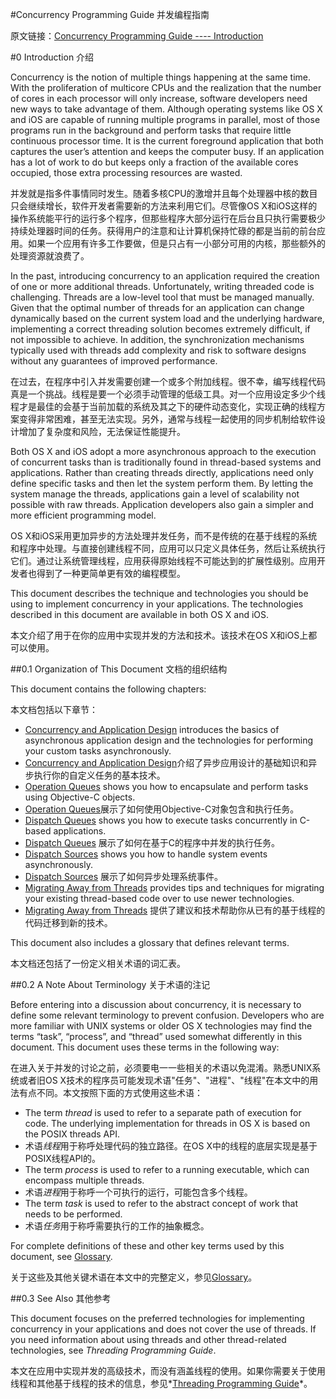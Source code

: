 #Concurrency Programming Guide 并发编程指南

原文链接：[Concurrency Programming Guide ---- Introduction](https://developer.apple.com/library/content/documentation/General/Conceptual/ConcurrencyProgrammingGuide/Introduction/Introduction.html#//apple_ref/doc/uid/TP40008091-CH1-SW1)

#0 Introduction 介绍

Concurrency is the notion of multiple things happening at the same time. With the proliferation of multicore CPUs and the realization that the number of cores in each processor will only increase, software developers need new ways to take advantage of them. Although operating systems like OS X and iOS are capable of running multiple programs in parallel, most of those programs run in the background and perform tasks that require little continuous processor time. It is the current foreground application that both captures the user’s attention and keeps the computer busy. If an application has a lot of work to do but keeps only a fraction of the available cores occupied, those extra processing resources are wasted.

并发就是指多件事情同时发生。随着多核CPU的激增并且每个处理器中核的数目只会继续增长，软件开发者需要新的方法来利用它们。尽管像OS X和iOS这样的操作系统能平行的运行多个程序，但那些程序大部分运行在后台且只执行需要极少持续处理器时间的任务。获得用户的注意和让计算机保持忙碌的都是当前的前台应用。如果一个应用有许多工作要做，但是只占有一小部分可用的内核，那些额外的处理资源就浪费了。

In the past, introducing concurrency to an application required the creation of one or more additional threads. Unfortunately, writing threaded code is challenging. Threads are a low-level tool that must be managed manually. Given that the optimal number of threads for an application can change dynamically based on the current system load and the underlying hardware, implementing a correct threading solution becomes extremely difficult, if not impossible to achieve. In addition, the synchronization mechanisms typically used with threads add complexity and risk to software designs without any guarantees of improved performance. 

在过去，在程序中引入并发需要创建一个或多个附加线程。很不幸，编写线程代码真是一个挑战。线程是要一个必须手动管理的低级工具。对一个应用设定多少个线程才是最佳的会基于当前加载的系统及其之下的硬件动态变化，实现正确的线程方案变得非常困难，甚至无法实现。另外，通常与线程一起使用的同步机制给软件设计增加了复杂度和风险，无法保证性能提升。

Both OS X and iOS adopt a more asynchronous approach to the execution of concurrent tasks than is traditionally found in thread-based systems and applications. Rather than creating threads directly, applications need only define specific tasks and then let the system perform them. By letting the system manage the threads, applications gain a level of scalability not possible with raw threads. Application developers also gain a simpler and more efficient programming model. 

OS X和iOS采用更加异步的方法处理并发任务，而不是传统的在基于线程的系统和程序中处理。与直接创建线程不同，应用可以只定义具体任务，然后让系统执行它们。通过让系统管理线程，应用获得原始线程不可能达到的扩展性级别。应用开发者也得到了一种更简单更有效的编程模型。

This document describes the technique and technologies you should be using to implement concurrency in your applications. The technologies described in this document are available in both OS X and iOS.

本文介绍了用于在你的应用中实现并发的方法和技术。该技术在OS X和iOS上都可以使用。

##0.1 Organization of This Document 文档的组织结构

This document contains the following chapters:

本文档包括以下章节：

- [Concurrency and Application Design](https://developer.apple.com/library/content/documentation/General/Conceptual/ConcurrencyProgrammingGuide/Introduction/Introduction.html#//apple_ref/doc/ConcurrencyandApplicationDesign/ConcurrencyandApplicationDesign.html#//apple_ref/doc/uid/TP40008091-CH100-SW1) introduces the basics of asynchronous application design and the technologies for performing your custom tasks asynchronously. 
- [Concurrency and Application Design](https://developer.apple.com/library/content/documentation/General/Conceptual/ConcurrencyProgrammingGuide/Introduction/Introduction.html#//apple_ref/doc/ConcurrencyandApplicationDesign/ConcurrencyandApplicationDesign.html#//apple_ref/doc/uid/TP40008091-CH100-SW1)介绍了异步应用设计的基础知识和异步执行你的自定义任务的基本技术。
- [Operation Queues](https://developer.apple.com/library/content/documentation/General/Conceptual/ConcurrencyProgrammingGuide/Introduction/Introduction.html#//apple_ref/doc/OperationObjects/OperationObjects.html#//apple_ref/doc/uid/TP40008091-CH101-SW1) shows you how to encapsulate and perform tasks using Objective-C objects. 
- [Operation Queues](https://developer.apple.com/library/content/documentation/General/Conceptual/ConcurrencyProgrammingGuide/Introduction/Introduction.html#//apple_ref/doc/OperationObjects/OperationObjects.html#//apple_ref/doc/uid/TP40008091-CH101-SW1)展示了如何使用Objective-C对象包含和执行任务。
- [Dispatch Queues](https://developer.apple.com/library/content/documentation/General/Conceptual/ConcurrencyProgrammingGuide/Introduction/Introduction.html#//apple_ref/doc/OperationQueues/OperationQueues.html#//apple_ref/doc/uid/TP40008091-CH102-SW1) shows you how to execute tasks concurrently in C-based applications. 
- [Dispatch Queues](https://developer.apple.com/library/content/documentation/General/Conceptual/ConcurrencyProgrammingGuide/Introduction/Introduction.html#//apple_ref/doc/OperationQueues/OperationQueues.html#//apple_ref/doc/uid/TP40008091-CH102-SW1) 展示了如何在基于C的程序中并发的执行任务。
- [Dispatch Sources](https://developer.apple.com/library/content/documentation/General/Conceptual/ConcurrencyProgrammingGuide/Introduction/Introduction.html#//apple_ref/doc/GCDWorkQueues/GCDWorkQueues.html#//apple_ref/doc/uid/TP40008091-CH103-SW1) shows you how to handle system events asynchronously.
- [Dispatch Sources](https://developer.apple.com/library/content/documentation/General/Conceptual/ConcurrencyProgrammingGuide/Introduction/Introduction.html#//apple_ref/doc/GCDWorkQueues/GCDWorkQueues.html#//apple_ref/doc/uid/TP40008091-CH103-SW1) 展示了如何异步处理系统事件。
- [Migrating Away from Threads](https://developer.apple.com/library/content/documentation/General/Conceptual/ConcurrencyProgrammingGuide/Introduction/Introduction.html#//apple_ref/doc/ThreadMigration/ThreadMigration.html#//apple_ref/doc/uid/TP40008091-CH105-SW1) provides tips and techniques for migrating your existing thread-based code over to use newer technologies.
- [Migrating Away from Threads](https://developer.apple.com/library/content/documentation/General/Conceptual/ConcurrencyProgrammingGuide/Introduction/Introduction.html#//apple_ref/doc/ThreadMigration/ThreadMigration.html#//apple_ref/doc/uid/TP40008091-CH105-SW1) 提供了建议和技术帮助你从已有的基于线程的代码迁移到新的技术。

This document also includes a glossary that defines relevant terms.

本文档还包括了一份定义相关术语的词汇表。

##0.2 A Note About Terminology 关于术语的注记

Before entering into a discussion about concurrency, it is necessary to define some relevant terminology to prevent confusion. Developers who are more familiar with UNIX systems or older OS X technologies may find the terms “task”, “process”, and “thread” used somewhat differently in this document. This document uses these terms in the following way:

在进入关于并发的讨论之前，必须要电一一些相关的术语以免混淆。熟悉UNIX系统或者旧OS X技术的程序员可能发现术语"任务"、"进程"、"线程"在本文中的用法有点不同。本文按照下面的方式使用这些术语：

- The term *thread* is used to refer to a separate path of execution for code. The underlying implementation for threads in OS X is based on the POSIX threads API.
- 术语*线程*用于称呼处理代码的独立路径。在OS X中的线程的底层实现是基于POSIX线程API的。
- The term *process* is used to refer to a running executable, which can encompass multiple threads.
- 术语*进程*用于称呼一个可执行的运行，可能包含多个线程。
- The term *task* is used to refer to the abstract concept of work that needs to be performed. 
- 术语*任务*用于称呼需要执行的工作的抽象概念。

For complete definitions of these and other key terms used by this document, see [Glossary](https://developer.apple.com/library/content/documentation/General/Conceptual/ConcurrencyProgrammingGuide/Introduction/Introduction.html#//apple_ref/doc/Glossary/Glossary.html#//apple_ref/doc/uid/TP40008091-CH104-SW2).

关于这些及其他关键术语在本文中的完整定义，参见[Glossary](https://developer.apple.com/library/content/documentation/General/Conceptual/ConcurrencyProgrammingGuide/Introduction/Introduction.html#//apple_ref/doc/Glossary/Glossary.html#//apple_ref/doc/uid/TP40008091-CH104-SW2)。

##0.3 See Also 其他参考

This document focuses on the preferred technologies for implementing concurrency in your applications and does not cover the use of threads. If you need information about using threads and other thread-related technologies, see *Threading Programming Guide*.

本文在应用中实现并发的高级技术，而没有涵盖线程的使用。如果你需要关于使用线程和其他基于线程的技术的信息，参见*[Threading Programming Guide](https://developer.apple.com/library/content/documentation/Cocoa/Conceptual/Multithreading/Introduction/Introduction.html#//apple_ref/doc/uid/10000057i)*。
